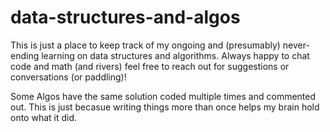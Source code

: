 # data-structures-and-algos
 This is just a place to keep track of my ongoing and (presumably) never-ending learning on data structures and algorithms. Always happy to chat code and math (and rivers) feel free to reach out for suggestions or conversations (or paddling)!  

 Some Algos have the same solution coded multiple times and commented out. This is just becasue writing things more than once helps my brain hold onto what it did. 